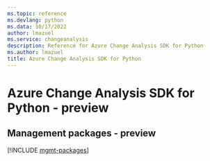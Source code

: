 ```yaml
---
ms.topic: reference
ms.devlang: python
ms.data: 10/17/2022
author: lmazuel
ms.service: changeanalysis
description: Reference for Azure Change Analysis SDK for Python
ms.author: lmazuel
title: Azure Change Analysis SDK for Python
---
```

# Azure Change Analysis SDK for Python - preview

## Management packages - preview
[!INCLUDE [mgmt-packages](change-analysis-mgmt-index.md)]
